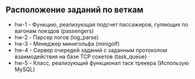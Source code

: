 Расположение заданий по веткам
----------------------------

* hw-1 - Функцию, реализующая подсчет пассажиров, гуляющих по вагонам поездов (passengers)
* hw-2 - Парсер логов (log_parse)
* hw-3 - Менеджер минигольфа (minigolf)
* hw-4 - Cервер очередей заданий с заданным протоколом взаимодействия на базе TCP сокетов (task_queue)
* hw-5 - Класс, реализующий функционал таск трекера (Использую MySQL)
